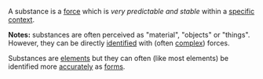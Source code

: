A substance is a [force](https://github.com/gcassel/Modular-Organization-Terminology/blob/master/terms/force.md) which is *very predictable and stable* within a [specific](https://github.com/gcassel/Modular-Organization-Terminology/blob/master/terms/specific.md) [context](https://github.com/gcassel/Modular-Organization-Terminology/blob/master/terms/context.md).

**Notes:** substances are often perceived as "material", "objects" or "things".  However, they can be directly [identified](https://github.com/gcassel/Modular-Organization-Terminology/blob/master/terms/identify.md) with (often [complex](https://github.com/gcassel/Modular-Organization-Terminology/blob/master/terms/complex.md)) forces.

Substances are [elements](https://github.com/gcassel/Modular-Organization-Terminology/blob/master/terms/element.md) but they can often (like most elements) be identified more [accurately](https://github.com/gcassel/Modular-Organization-Terminology/blob/master/terms/accuracy.md) as [forms](https://github.com/gcassel/Modular-Organization-Terminology/blob/master/terms/form.md).
